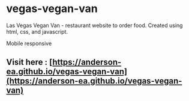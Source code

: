 # vegas-vegan-van
Las Vegas Vegan Van - restaurant website to order food. Created using html, css, and javascript.

Mobile responsive

## Visit here : [https://anderson-ea.github.io/vegas-vegan-van](https://anderson-ea.github.io/vegas-vegan-van)

